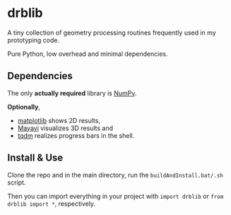 # drblib

A tiny collection of geometry processing routines frequently used in my prototyping code.

Pure Python, low overhead and minimal dependencies.

## Dependencies

The only **actually required** library is [NumPy](https://github.com/numpy/numpy).

**Optionally**, 
* [matplotlib](https://github.com/matplotlib/matplotlib) shows 2D results,
* [Mayavi](https://github.com/enthought/mayavi) visualizes 3D results and
* [tqdm](https://github.com/tqdm/tqdm) realizes progress bars in the shell.

## Install & Use
Clone the repo and in the main directory, run the `buildAndInstall.bat/.sh` script.

Then you can import everything in your project with `import drblib` or `from drblib import *`, respectively.